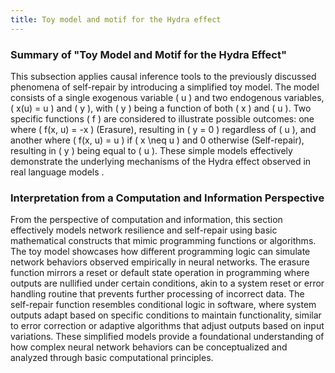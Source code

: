 ```yaml
---
title: Toy model and motif for the Hydra effect
---
```

### Summary of "Toy Model and Motif for the Hydra Effect"

This subsection applies causal inference tools to the previously discussed phenomena of self-repair by introducing a simplified toy model. The model consists of a single exogenous variable \( u \) and two endogenous variables, \( x(u) = u \) and \( y \), with \( y \) being a function of both \( x \) and \( u \). Two specific functions \( f \) are considered to illustrate possible outcomes: one where \( f(x, u) = -x \) (Erasure), resulting in \( y = 0 \) regardless of \( u \), and another where \( f(x, u) = u \) if \( x \neq u \) and 0 otherwise (Self-repair), resulting in \( y \) being equal to \( u \). These simple models effectively demonstrate the underlying mechanisms of the Hydra effect observed in real language models .

### Interpretation from a Computation and Information Perspective

From the perspective of computation and information, this section effectively models network resilience and self-repair using basic mathematical constructs that mimic programming functions or algorithms. The toy model showcases how different programming logic can simulate network behaviors observed empirically in neural networks. The erasure function mirrors a reset or default state operation in programming where outputs are nullified under certain conditions, akin to a system reset or error handling routine that prevents further processing of incorrect data. The self-repair function resembles conditional logic in software, where system outputs adapt based on specific conditions to maintain functionality, similar to error correction or adaptive algorithms that adjust outputs based on input variations. These simplified models provide a foundational understanding of how complex neural network behaviors can be conceptualized and analyzed through basic computational principles.  
